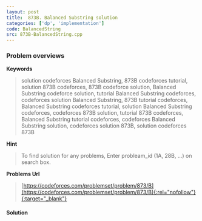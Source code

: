 ```yaml
---
layout: post
title:  873B. Balanced Substring solution
categories: ['dp', 'implementation']
code: BalancedString
src: 873B-BalancedString.cpp
---
```

### **Problem overviews**

**Keywords**
> solution codeforces Balanced Substring, 873B codeforces tutorial, solution 873B codeforces, 873B codeforce solution, Balanced Substring codeforce solution, tutorial Balanced Substring codeforces, codeforces solution Balanced Substring, 873B tutorial codeforces, Balanced Substring codeforces tutorial, solution Balanced Substring codeforces, codeforces 873B solution, tutorial 873B codeforces, Balanced Substring tutorial codeforces, codeforces Balanced Substring solution, codeforces solution 873B, solution codeforces 873B

**Hint**
> To find solution for any problems, Enter probleam_id (1A, 28B, ...) on search box. 

**Problems Url**
> [https://codeforces.com/problemset/problem/873/B](https://codeforces.com/problemset/problem/873/B){:rel="nofollow"}{:target="_blank"}

#### **Solution**



